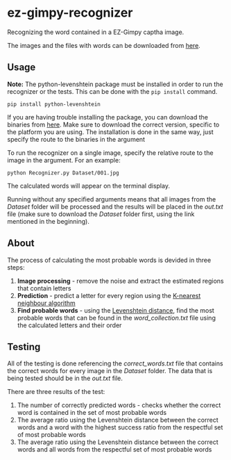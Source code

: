 # ez-gimpy-recognizer

Recognizing the word contained in a EZ-Gimpy captha image.

The images and the files with words can be downloaded from [here](https://drive.google.com/file/d/0BwNBoW5RIOOZa29McEVCeTZaVUk/view?usp=sharing).

## Usage ##
**Note:** The python-levenshtein package must be installed in order to run the recognizer or the tests. This can be done with the `pip install` command.

`pip install python-levenshtein`

If you are having trouble installing the package, you can download the binaries from [here](http://www.lfd.uci.edu/~gohlke/pythonlibs/#python-levenshtein). Make sure to download the correct version, specific to the platform you are using. The installation is done in the same way, just specify the route to the binaries in the argument

To run the recognizer on a single image, specify the relative route to the image in the argument. For an example:

`python Recognizer.py Dataset/001.jpg`

The calculated words will appear on the terminal display.

Running without any specified arguments means that all images from the *Dataset* folder will be processed and the results will be placed in the *out.txt* file (make sure to download the *Dataset* folder first, using the link mentioned in the beginning).

## About ##

The process of calculating the most probable words is devided in three steps:

1. **Image processing** - remove the noise and extract the estimated regions that contain letters
2. **Prediction** - predict a letter for every region using the [K-nearest neighbour algorithm](https://en.wikipedia.org/wiki/K-nearest_neighbors_algorithm)
3. **Find probable words** - using the [Levenshtein distance](https://en.wikipedia.org/wiki/Levenshtein_distance), find the most probable words that can be found in the *word_collection.txt* file using the calculated letters and their order  

## Testing ##
All of the testing is done referencing the *correct_words.txt* file that contains the correct words for every image in the *Dataset* folder. The data that is being tested should be in the *out.txt* file.

There are three results of the test:

1. The number of correctly predicted words - checks whether the correct word is contained in the set of most probable words
2. The average ratio using the Levenshtein distance between the correct words and a word with the highest success ratio from the respectful set of most probable words
3. The average ratio using the Levenshtein distance between the correct words and all words from the respectful set of most probable words


